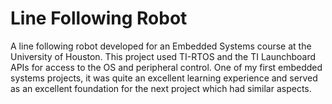 # Line Following Robot
A line following robot developed for an Embedded Systems course at the University of Houston. This project used TI-RTOS and the TI Launchboard APIs for access to the OS and peripheral control. One of my first embedded systems projects, it was quite an excellent learning experience and served as an excellent foundation for the next project which had similar aspects.
